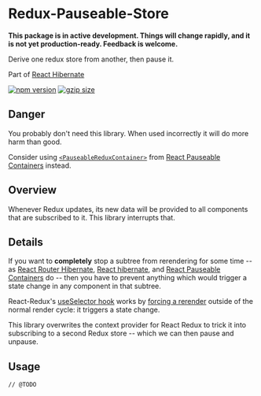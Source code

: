# Redux-Pauseable-Store

**This package is in active development. Things will change rapidly, and it is not yet production-ready. Feedback is welcome.**

Derive one redux store from another, then pause it.

Part of [React Hibernate](../../)

[![npm version](https://img.shields.io/npm/v/redux-pauseable-store.svg)](https://www.npmjs.com/package/redux-pauseable-store)
[![gzip size](https://img.shields.io/bundlephobia/minzip/redux-pauseable-store)](https://bundlephobia.com/result?p=redux-pauseable-store@latest)

## Danger

You probably don't need this library. When used incorrectly it will do more harm than good.

Consider using [`<PauseableReduxContainer>`](../react-pauseable-containers#pauseablereduxcontainer)
from [React Pauseable Containers](../react-pauseable-containers) instead.

## Overview

Whenever Redux updates, its new data will be provided to all components that are subscribed to it. This library
interrupts that.

## Details

If you want to **completely** stop a subtree from rerendering for some time -- as [React Router Hibernate](../react-router-hibernate/),
[React hibernate](../react-hibernate), and [React Pauseable Containers](../react-pauseable-containers) do -- then you
have to prevent anything which would trigger a state change in any component in that subtree.

React-Redux's [useSelector hook](https://react-redux.js.org/next/api/hooks#useselector) works by
[forcing a rerender](https://github.com/reduxjs/react-redux/blob/5402f24db139f7ff01c7f873d136ea7ee3b8d1cb/src/hooks/useSelector.js#L15)
outside of the normal render cycle: it triggers a state change.

This library overwrites the context provider for React Redux to trick it into subscribing to a second Redux store --
which we can then pause and unpause.

## Usage

```
// @TODO
```
